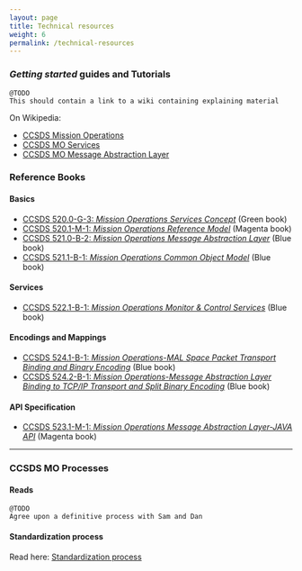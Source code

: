 ```yaml
---
layout: page
title: Technical resources
weight: 6
permalink: /technical-resources
---
```


### *Getting started* guides and Tutorials

    @TODO
    This should contain a link to a wiki containing explaining material

On Wikipedia:
 * [CCSDS Mission Operations](https://en.wikipedia.org/wiki/CCSDS_Mission_Operations)
 * [CCSDS MO Services](https://en.wikipedia.org/wiki/CCSDS_MO_Services)
 * [CCSDS MO Message Abstraction Layer](https://en.wikipedia.org/wiki/Message_Abstraction_Layer)

### Reference Books

#### Basics
 * [CCSDS 520.0-G-3: *Mission Operations Services Concept*](https://public.ccsds.org/Pubs/520x0g3.pdf) (Green book)
 * [CCSDS 520.1-M-1: *Mission Operations Reference Model*](https://public.ccsds.org/Pubs/520x1m1.pdf) (Magenta book)
 * [CCSDS 521.0-B-2: *Mission Operations Message Abstraction Layer*](https://public.ccsds.org/Pubs/521x0b2e1.pdf) (Blue book)
 * [CCSDS 521.1-B-1: *Mission Operations Common Object Model*](https://public.ccsds.org/Pubs/521x1b1.pdf) (Blue book)

#### Services
 * [CCSDS 522.1-B-1: *Mission Operations Monitor & Control Services*](https://public.ccsds.org/Pubs/522x1b1.pdf) (Blue book)

#### Encodings and Mappings
 * [CCSDS 524.1-B-1: *Mission Operations-MAL Space Packet Transport Binding and Binary Encoding*](https://public.ccsds.org/Pubs/524x1b1.pdf)  (Blue book)
 * [CCSDS 524.2-B-1: *Mission Operations-Message Abstraction Layer Binding to TCP/IP Transport and Split Binary Encoding*](https://public.ccsds.org/Pubs/524x2b1.pdf) (Blue book)

#### API Specification
 * [CCSDS 523.1-M-1: *Mission Operations Message Abstraction Layer-JAVA API*](https://public.ccsds.org/Pubs/523x1m1.pdf) (Magenta book)

---

### CCSDS MO Processes

#### Reads

    @TODO
    Agree upon a definitive process with Sam and Dan

#### Standardization process

 Read here: [Standardization process](https://public.ccsds.org/publications/StandardsDevProcess.aspx)

